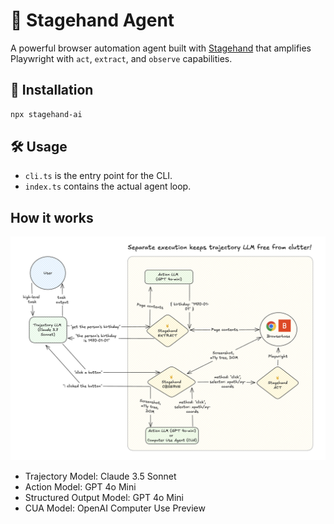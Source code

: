 # 🤘 Stagehand Agent

A powerful browser automation agent built with [Stagehand](https://github.com/browserbase/stagehand) that amplifies Playwright with `act`, `extract`, and `observe` capabilities.

## 🚀 Installation

```bash
npx stagehand-ai
```

## 🛠️ Usage

- `cli.ts` is the entry point for the CLI.
- `index.ts` contains the actual agent loop.

## How it works

![agent.png](./agent.png)

- Trajectory Model: Claude 3.5 Sonnet
- Action Model: GPT 4o Mini
- Structured Output Model: GPT 4o Mini
- CUA Model: OpenAI Computer Use Preview
